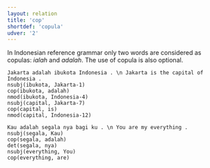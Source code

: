 ```yaml
---
layout: relation
title: 'cop'
shortdef: 'copula'
udver: '2'
---
```


In Indonesian reference grammar only two words are considered as copulas: _ialah_ and _adalah_. The use of copula is also optional.

~~~ sdparse
Jakarta adalah ibukota Indonesia . \n Jakarta is the capital of Indonesia .
nsubj(ibukota, Jakarta-1)
cop(ibukota, adalah)
nmod(ibukota, Indonesia-4)
nsubj(capital, Jakarta-7)
cop(capital, is)
nmod(capital, Indonesia-12)
~~~

~~~ sdparse
Kau adalah segala nya bagi ku . \n You are my everything .
nsubj(segala, Kau)
cop(segala, adalah)
det(segala, nya)
nsubj(everything, You)
cop(everything, are)
~~~
<!-- Interlanguage links updated Po 11. listopadu 2024, 20:10:42 CET -->

